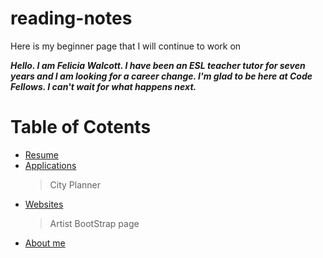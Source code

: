 # reading-notes
Here is my beginner page that I will continue to work on

***Hello. I am Felicia Walcott. I have been an ESL teacher tutor for seven years and I am looking for a career change. I'm glad to be here at Code Fellows. I can't wait for what happens next.***


# Table of Cotents #

* [Resume](./resume/)
* [Applications](./apps/)
  > City Planner 
* [Websites](./websites/)
  > Artist BootStrap page
* [About me](./aboutme/)


